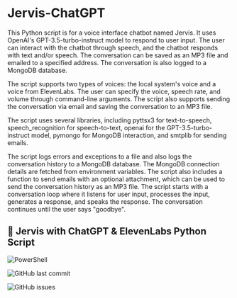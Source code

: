 # Jervis-ChatGPT

This Python script is for a voice interface chatbot named Jervis. It uses OpenAI's GPT-3.5-turbo-instruct model to respond to user input. The user can interact with the chatbot through speech, and the chatbot responds with text and/or speech. The conversation can be saved as an MP3 file and emailed to a specified address. The conversation is also logged to a MongoDB database.

The script supports two types of voices: the local system's voice and a voice from ElevenLabs. The user can specify the voice, speech rate, and volume through command-line arguments. The script also supports sending the conversation via email and saving the conversation to an MP3 file.

The script uses several libraries, including pyttsx3 for text-to-speech, speech_recognition for speech-to-text, openai for the GPT-3.5-turbo-instruct model, pymongo for MongoDB interaction, and smtplib for sending emails.

The script logs errors and exceptions to a file and also logs the conversation history to a MongoDB database. The MongoDB connection details are fetched from environment variables.
The script also includes a function to send emails with an optional attachment, which can be used to send the conversation history as an MP3 file.
The script starts with a conversation loop where it listens for user input, processes the input, generates a response, and speaks the response. The conversation continues until the user says "goodbye".

## 📝 Jervis with ChatGPT & ElevenLabs Python Script

![PowerShell](https://img.shields.io/badge/-PowerShell-black?style=flat-square&logo=powershell)

![GitHub last commit](https://img.shields.io/github/last-commit/davidtkeane/jervis?style=flat-square)

![GitHub issues](https://img.shields.io/github/issues-raw/davidtkeane/jervis?style=flat-square)
